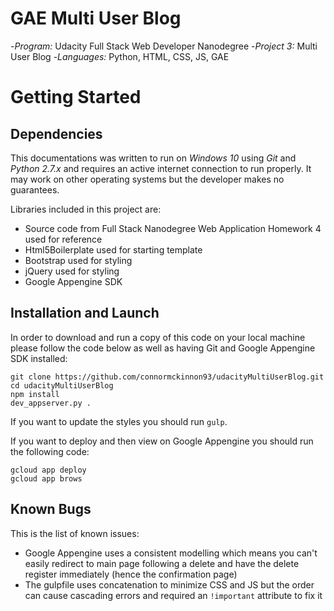 # GAE Multi User Blog

-*Program:* Udacity Full Stack Web Developer Nanodegree
-*Project 3:* Multi User Blog
-*Languages:* Python, HTML, CSS, JS, GAE

# Getting Started

## Dependencies

This documentations was written to run on *Windows 10* using *Git* and *Python 2.7.x* and requires an active internet connection to run properly. It may work on other operating systems but the developer makes no guarantees.

Libraries included in this project are:
- Source code from Full Stack Nanodegree Web Application Homework 4 used for reference
- Html5Boilerplate used for starting template
- Bootstrap used for styling
- jQuery used for styling
- Google Appengine SDK

## Installation and Launch

In order to download and run a copy of this code on your local machine please follow the code below as well as having Git and Google Appengine SDK installed:
```
git clone https://github.com/connormckinnon93/udacityMultiUserBlog.git
cd udacityMultiUserBlog
npm install
dev_appserver.py .
```

If you want to update the styles you should run `gulp`.

If you want to deploy and then view on Google Appengine you should run the following code:
```
gcloud app deploy
gcloud app brows
```

## Known Bugs
This is the list of known issues:
- Google Appengine uses a consistent modelling which means you can't easily redirect to main page following a delete and have the delete register immediately (hence the confirmation page)
- The gulpfile uses concatenation to minimize CSS and JS but the order can cause cascading errors and required an `!important` attribute to fix it